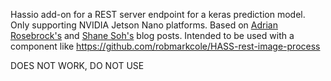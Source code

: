 Hassio add-on for a REST server endpoint for a keras prediction model. Only supporting NVIDIA Jetson Nano platforms.
Based on [Adrian Rosebrock's](https://www.pyimagesearch.com/2018/02/05/deep-learning-production-keras-redis-flask-apache/) and [Shane Soh's](https://medium.com/analytics-vidhya/deploy-machine-learning-models-with-keras-fastapi-redis-and-docker-4940df614ece) blog posts.
Intended to be used with a component like https://github.com/robmarkcole/HASS-rest-image-process

DOES NOT WORK, DO NOT USE
